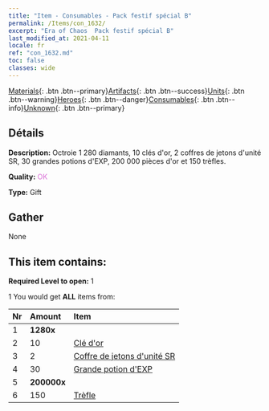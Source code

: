 ```yaml
---
title: "Item - Consumables - Pack festif spécial B"
permalink: /Items/con_1632/
excerpt: "Era of Chaos  Pack festif spécial B"
last_modified_at: 2021-04-11
locale: fr
ref: "con_1632.md"
toc: false
classes: wide
---
```

 [Materials](/fr/Items/){: .btn .btn--primary}[Artifacts](/fr/Items/Artifacts/){: .btn .btn--success}[Units](/fr/Items/Units/){: .btn .btn--warning}[Heroes](/fr/Items/Heroes/){: .btn .btn--danger}[Consumables](/fr/Items/Consumables/){: .btn .btn--info}[Unknown](/fr/Items/Unknown/){: .btn .btn--primary}

## Détails
 **Description:** Octroie 1 280 diamants, 10 clés d'or, 2 coffres de jetons d'unité SR, 30 grandes potions d'EXP, 200 000 pièces d'or et 150 trèfles.

 **Quality:** <span style="color: #DA70D6">OK</span>

 **Type:** Gift

## Gather

  None

## This item contains:

 **Required Level to open:** 1

 1 You would get **ALL** items  from:

  | Nr | Amount |     Item    |
  |:---|:-------|:------------|
  | 1 |  **1280x** | <i class="fas fa-gem"/> |  | 
  | 2 | 10 | [Clé d'or](/fr/Items/con_783/) | 
  | 3 | 2 | [Coffre de jetons d'unité SR](/fr/Items/con_1597/) | 
  | 4 | 30 | [Grande potion d'EXP](/fr/Items/con_702/) | 
  | 5 |  **200000x** | <i class="fas fa-coins"/> |  | 
  | 6 | 150 | [Trèfle](/fr/Items/con_537/) | 
